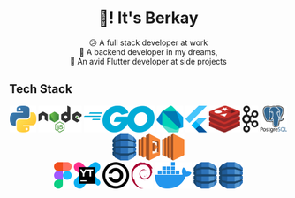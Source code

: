 <h1 align= center style="font-size=9">👋! It's Berkay</h1>

<p align=center> 😕 A full stack developer at work <br>
🎠 A backend developer in my dreams, <br>
🙈 An avid Flutter developer at side projects
</p>


## Tech Stack

<div align=center> 

  <img src="tech_stack/python.svg" height=48px>
  <img src="tech_stack/nodejs.svg" height=48px>
  <img src="tech_stack/go.svg" height=48px>
  <img src="tech_stack/dart.svg" height=48px>
  <img src="tech_stack/flutter.svg" height=48px>
  <img src="tech_stack/redis.svg" height=48px>
  <img src="tech_stack/kafka-icon.svg" height=48px>
  <img src="tech_stack/postgresql-logo.svg" height=48px>
  <img src="tech_stack/aws-dynamodb.svg" height=48px>
  <img src="tech_stack/aws-lambda.svg" height=48px>
  <img src="tech_stack/aws-ec2.svg" height=48px>
  
  <br>
  
  <img src="tech_stack/figma.svg" height=48px>
  <img src="tech_stack/youtrack.svg" height=48px>
  <img src="tech_stack/copyleft.svg" height=48px>
  <img src="tech_stack/debian.svg" height=48px>
  <img src="tech_stack/docker-icon.svg" height=48px>
  <img src="tech_stack/aws-dynamodb.svg" height=48px>
  <img src="tech_stack/aws-dynamodb.svg" height=48px>
  
  
</div>


<!--
**berkaydedeoglu/berkaydedeoglu** is a ✨ _special_ ✨ repository because its `README.md` (this file) appears on your GitHub profile.

Here are some ideas to get you started:

- 🔭 I’m currently working on ...
- 🌱 I’m currently learning ...
- 👯 I’m looking to collaborate on ...
- 🤔 I’m looking for help with ...
- 💬 Ask me about ...
- 📫 How to reach me: ...
- 😄 Pronouns: ...
- ⚡ Fun fact: ...
-->
